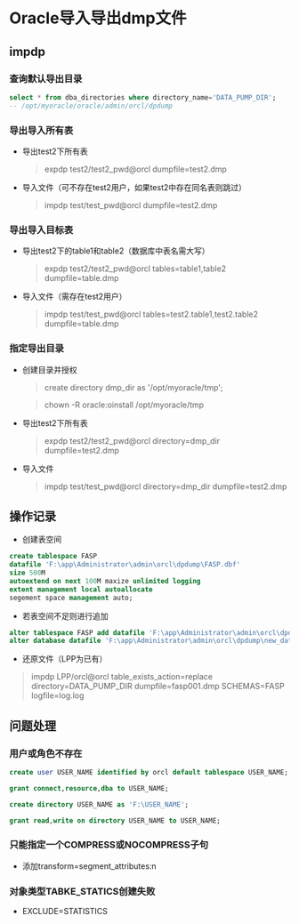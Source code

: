 # **Oracle导入导出dmp文件**

## impdp 

### 查询默认导出目录

```sql
select * from dba_directories where directory_name='DATA_PUMP_DIR';
-- /opt/myoracle/oracle/admin/orcl/dpdump
```

### 导出导入所有表

- 导出test2下所有表

  > expdp test2/test2_pwd@orcl dumpfile=test2.dmp

- 导入文件（可不存在test2用户，如果test2中存在同名表则跳过）

  > impdp test/test_pwd@orcl dumpfile=test2.dmp

### 导出导入目标表

- 导出test2下的table1和table2（数据库中表名需大写）

  > expdp test2/test2_pwd@orcl tables=table1,table2 dumpfile=table.dmp

- 导入文件（需存在test2用户）

  > impdp test/test_pwd@orcl tables=test2.table1,test2.table2 dumpfile=table.dmp

### 指定导出目录

- 创建目录并授权

  > create directory dmp_dir as '/opt/myoracle/tmp';

  > chown -R oracle:oinstall /opt/myoracle/tmp

- 导出test2下所有表

  > expdp test2/test2_pwd@orcl directory=dmp_dir dumpfile=test2.dmp

- 导入文件

  > impdp test/test_pwd@orcl directory=dmp_dir dumpfile=test2.dmp

## 操作记录

- 创建表空间

```sql
create tablespace FASP
datafile 'F:\app\Administrator\admin\orcl\dpdump\FASP.dbf'
size 500M
autoextend on next 100M maxize unlimited logging
extent management local autoallocate
segement space management auto;
```

- 若表空间不足则进行追加

```sql
alter tablespace FASP add datafile 'F:\app\Administrator\admin\orcl\dpdump\new_datafile.dbf' size 4096M;
alter database datafile 'F:\app\Administrator\admin\orcl\dpdump\new_datafile.dbf' autoextend on;
```

- 还原文件（LPP为已有）

> impdp LPP/orcl@orcl table_exists_action=replace directory=DATA_PUMP_DIR dumpfile=fasp001.dmp SCHEMAS=FASP logfile=log.log

## 问题处理

### 用户或角色不存在

```sql
create user USER_NAME identified by orcl default tablespace USER_NAME;

grant connect,resource,dba to USER_NAME;

create directory USER_NAME as 'F:\USER_NAME';

grant read,write on directory USER_NAME to USER_NAME;
```

### 只能指定一个COMPRESS或NOCOMPRESS子句

- 添加transform=segment_attributes:n

### 对象类型TABKE_STATICS创建失败

- EXCLUDE=STATISTICS